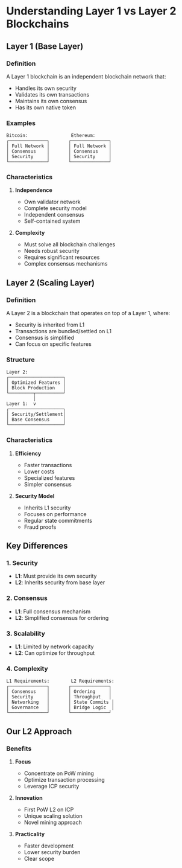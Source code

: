 # Understanding Layer 1 vs Layer 2 Blockchains

## Layer 1 (Base Layer)

### Definition

A Layer 1 blockchain is an independent blockchain network that:

- Handles its own security
- Validates its own transactions
- Maintains its own consensus
- Has its own native token

### Examples

```
Bitcoin:                Ethereum:
┌──────────────┐       ┌──────────────┐
│ Full Network │       │ Full Network │
│ Consensus    │       │ Consensus    │
│ Security     │       │ Security     │
└──────────────┘       └──────────────┘
```

### Characteristics

1. **Independence**

   - Own validator network
   - Complete security model
   - Independent consensus
   - Self-contained system

2. **Complexity**
   - Must solve all blockchain challenges
   - Needs robust security
   - Requires significant resources
   - Complex consensus mechanisms

## Layer 2 (Scaling Layer)

### Definition

A Layer 2 is a blockchain that operates on top of a Layer 1, where:

- Security is inherited from L1
- Transactions are bundled/settled on L1
- Consensus is simplified
- Can focus on specific features

### Structure

```
Layer 2:
┌────────────────────┐
│ Optimized Features │
│ Block Production   │
└─────────┬──────────┘
          │
Layer 1:  v
┌────────────────────┐
│ Security/Settlement│
│ Base Consensus     │
└────────────────────┘
```

### Characteristics

1. **Efficiency**

   - Faster transactions
   - Lower costs
   - Specialized features
   - Simpler consensus

2. **Security Model**
   - Inherits L1 security
   - Focuses on performance
   - Regular state commitments
   - Fraud proofs

## Key Differences

### 1. Security

- **L1**: Must provide its own security
- **L2**: Inherits security from base layer

### 2. Consensus

- **L1**: Full consensus mechanism
- **L2**: Simplified consensus for ordering

### 3. Scalability

- **L1**: Limited by network capacity
- **L2**: Can optimize for throughput

### 4. Complexity

```
L1 Requirements:        L2 Requirements:
┌──────────────┐       ┌──────────────┐
│ Consensus    │       │ Ordering     │
│ Security     │       │ Throughput   │
│ Networking   │       │ State Commits │
│ Governance   │       │ Bridge Logic  │
└──────────────┘       └──────────────┘
```

## Our L2 Approach

### Benefits

1. **Focus**

   - Concentrate on PoW mining
   - Optimize transaction processing
   - Leverage ICP security

2. **Innovation**

   - First PoW L2 on ICP
   - Unique scaling solution
   - Novel mining approach

3. **Practicality**
   - Faster development
   - Lower security burden
   - Clear scope
